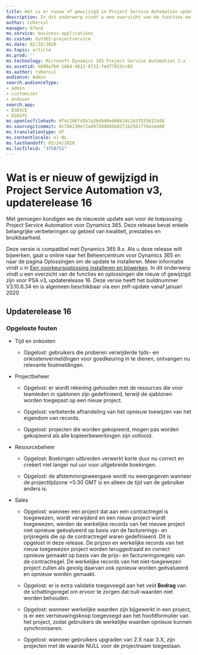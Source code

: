 ```yaml
---
title: Wat is er nieuw of gewijzigd in Project Service Automation updaterelease 16, v3
description: In dit onderwerp vindt u een overzicht van de functies en oplossingen die beschikbaar zijn voor Project Service Automation updaterelease 16, v3.
author: ruhercul
manager: kfend
ms.service: business-applications
ms.custom: dyn365-projectservice
ms.date: 02/18/2020
ms.topic: article
ms.prod: ''
ms.technology: Microsoft Dynamics 365 Project Service Automation 3.x
ms.assetid: b890a7b6-1664-4812-8732-fed77653cc05
ms.author: ruhercul
audience: Admin
search.audienceType:
- admin
- customizer
- enduser
search.app:
- D365CE
- D365PS
ms.openlocfilehash: 0f4c206fd5b7a36d940e966b28c2437525812a98
ms.sourcegitcommit: 8c786230ef2a497280885b827162561776e2eb00
ms.translationtype: HT
ms.contentlocale: nl-NL
ms.lasthandoff: 03/24/2020
ms.locfileid: "3750751"
---
```

# <a name="project-service-automation-v3-update-release-16"></a>Wat is er nieuw of gewijzigd in Project Service Automation v3, updaterelease 16
Met genoegen kondigen we de nieuwste update aan voor de toepassing Project Service Automation voor Dynamics 365. Deze release bevat enkele belangrijke verbeteringen op gebied van kwaliteit, prestaties en bruikbaarheid.

Deze versie is compatibel met Dynamics 365 9.x. Als u deze release wilt bijwerken, gaat u online naar het Beheercentrum voor Dynamics 365 en naar de pagina Oplossingen om de update te installeren. Meer informatie vindt u in [Een voorkeursoplossing installeren en bijwerken](https://docs.microsoft.com/dynamics365/project-service/upgrade-psa-home-page). In dit onderwerp vindt u een overzicht van de functies en oplossingen die nieuw of gewijzigd zijn voor PSA v3, updaterelease 16. Deze versie heeft het buildnummer V3.10.6.34 en is algemeen beschikbaar via een zelf-update vanaf januari 2020

## <a name="update-release-16"></a>Updaterelease 16

### <a name="bug-fixes"></a>Opgeloste fouten

-   Tijd en onkosten

    -   Opgelost: gebruikers die proberen verwijderde tijds- en onkostenvermeldingen voor goedkeuring in te dienen, ontvangen nu relevante foutmeldingen.

-   Projectbeheer

    -   Opgelost: er wordt rekening gehouden met de resources die voor teamleden in sjablonen zijn gedefinieerd, terwijl de sjablonen worden toegepast op een nieuw project.

    -   Opgelost: verbeterde afhandeling van het opnieuw toewijzen van het eigendom van records.

    -   Opgelost: projecten die worden gekopieerd, mogen pas worden gekopieerd als alle kopieerbewerkingen zijn voltooid.

-   Resourcebeheer

    -   Opgelost: Boekingen uitbreiden verwerkt korte duur nu correct en creëert niet langer nul uur voor uitgebreide boekingen.

    -   Opgelost: de afstemmingsweergave wordt nu weergegeven wanneer de projecttijdzone +5:30 GMT is en alleen de tijd van de gebruiker anders is.

-   Sales

    -   Opgelost: wanneer een project dat aan een contractregel is toegewezen, wordt verwijderd en een nieuw project wordt toegewezen, werden de werkelijke records van het nieuwe project niet opnieuw geëvalueerd op basis van de facturerings- en prijsregels die op de contractregel waren gedefinieerd. Dit is opgelost in deze release. De prijzen en werkelijke records van het nieuw toegewezen project worden teruggedraaid en correct opnieuw gemaakt op basis van de prijs- en factureringsregels van de contractregel. De werkelijke records van het niet-toegewezen project zullen als gevolg daarvan ook opnieuw worden geëvalueerd en opnieuw worden gemaakt.

    -   Opgelost: er is extra validatie toegevoegd aan het veld **Bedrag** van de schattingsregel om ervoor te zorgen dat null-waarden niet worden behouden.

    -   Opgelost: wanneer werkelijke waarden zijn bijgewerkt in een project, is er een vernieuwingsknop toegevoegd aan het hoofdformulier van het project, zodat gebruikers de werkelijke waarden opnieuw kunnen synchroniseren.

    -   Opgelost: wanneer gebruikers upgraden van 2.X naar 3.X, zijn projecten met de waarde NULL voor de projectnaam toegestaan.

